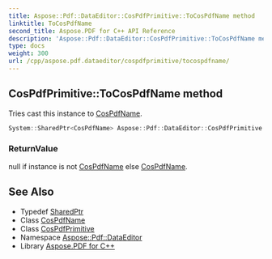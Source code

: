 ```yaml
---
title: Aspose::Pdf::DataEditor::CosPdfPrimitive::ToCosPdfName method
linktitle: ToCosPdfName
second_title: Aspose.PDF for C++ API Reference
description: 'Aspose::Pdf::DataEditor::CosPdfPrimitive::ToCosPdfName method. Tries cast this instance to CosPdfName in C++.'
type: docs
weight: 300
url: /cpp/aspose.pdf.dataeditor/cospdfprimitive/tocospdfname/
---
```

## CosPdfPrimitive::ToCosPdfName method


Tries cast this instance to [CosPdfName](../../cospdfname/).

```cpp
System::SharedPtr<CosPdfName> Aspose::Pdf::DataEditor::CosPdfPrimitive::ToCosPdfName() override
```


### ReturnValue

null if instance is not [CosPdfName](../../cospdfname/) else [CosPdfName](../../cospdfname/).

## See Also

* Typedef [SharedPtr](../../../system/sharedptr/)
* Class [CosPdfName](../../cospdfname/)
* Class [CosPdfPrimitive](../)
* Namespace [Aspose::Pdf::DataEditor](../../)
* Library [Aspose.PDF for C++](../../../)
